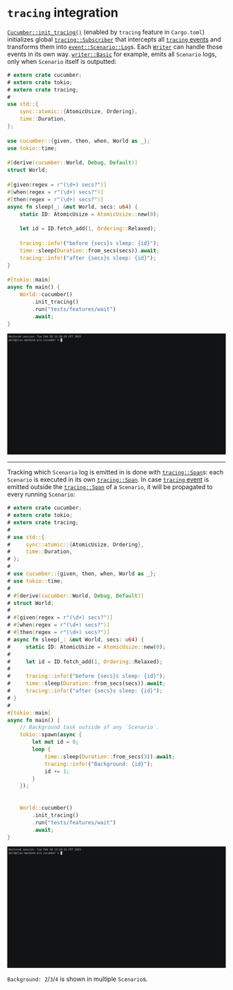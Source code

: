 `tracing` integration
=====================

[`Cucumber::init_tracing()`] (enabled by `tracing` feature in `Cargo.toml`) initializes global [`tracing::Subscriber`] that intercepts all [`tracing` events][1] and transforms them into [`event::Scenario::Log`]s. Each [`Writer`] can handle those events in its own way. [`writer::Basic`] for example, emits all `Scenario` logs, only when `Scenario` itself is outputted:

```rust
# extern crate cucumber;
# extern crate tokio;
# extern crate tracing;
#
use std::{
    sync::atomic::{AtomicUsize, Ordering},
    time::Duration,
};

use cucumber::{given, then, when, World as _};
use tokio::time;

#[derive(cucumber::World, Debug, Default)]
struct World;

#[given(regex = r"(\d+) secs?")]
#[when(regex = r"(\d+) secs?")]
#[then(regex = r"(\d+) secs?")]
async fn sleep(_: &mut World, secs: u64) {
    static ID: AtomicUsize = AtomicUsize::new(0);

    let id = ID.fetch_add(1, Ordering::Relaxed);

    tracing::info!("before {secs}s sleep: {id}");
    time::sleep(Duration::from_secs(secs)).await;
    tracing::info!("after {secs}s sleep: {id}");
}

#[tokio::main]
async fn main() {
    World::cucumber()
        .init_tracing()
        .run("tests/features/wait")
        .await;
}
```

![record](../rec/tracing_basic_writer.gif)

---

Tracking which `Scenario` log is emitted in is done with [`tracing::Span`]s: each `Scenario` is executed in its own [`tracing::Span`]. In case [`tracing` event][1] is emitted outside the [`tracing::Span`] of a `Scenario`, it will be propagated to every running `Scenario`:

```rust
# extern crate cucumber;
# extern crate tokio;
# extern crate tracing;
#
# use std::{
#     sync::atomic::{AtomicUsize, Ordering},
#     time::Duration,
# };
# 
# use cucumber::{given, then, when, World as _};
# use tokio::time;
# 
# #[derive(cucumber::World, Debug, Default)]
# struct World;
# 
# #[given(regex = r"(\d+) secs?")]
# #[when(regex = r"(\d+) secs?")]
# #[then(regex = r"(\d+) secs?")]
# async fn sleep(_: &mut World, secs: u64) {
#     static ID: AtomicUsize = AtomicUsize::new(0);
# 
#     let id = ID.fetch_add(1, Ordering::Relaxed);
# 
#     tracing::info!("before {secs}s sleep: {id}");
#     time::sleep(Duration::from_secs(secs)).await;
#     tracing::info!("after {secs}s sleep: {id}");
# }
# 
#[tokio::main]
async fn main() {
    // Background task outside of any `Scenario`.
    tokio::spawn(async {
        let mut id = 0;
        loop {
            time::sleep(Duration::from_secs(3)).await;
            tracing::info!("Background: {id}");
            id += 1;
        }
    });


    World::cucumber()
        .init_tracing()
        .run("tests/features/wait")
        .await;
}
```

![record](../rec/tracing_outside_span.gif)

`Background: 2`/`3`/`4` is shown in multiple `Scenario`s. 




[`Cucumber::init_tracing()`]: https://docs.rs/cucumber/latest/cucumber/struct.Cucumber.html#method.init_tracing
[`event::Scenario::Log`]: https://docs.rs/cucumber/latest/cucumber/event/enum.Scenario.html#variant.Log
[`tracing::Span`]: https://docs.rs/tracing/latest/tracing/struct.Span.html
[`tracing::Subscriber`]: https://docs.rs/tracing/latest/tracing/trait.Subscriber.html
[`Writer`]: https://docs.rs/cucumber/latest/cucumber/writer/trait.Writer.html
[`writer::Basic`]: https://docs.rs/cucumber/latest/cucumber/writer/struct.Basic.html

[1]: https://docs.rs/tracing/latest/tracing/index.html#events

